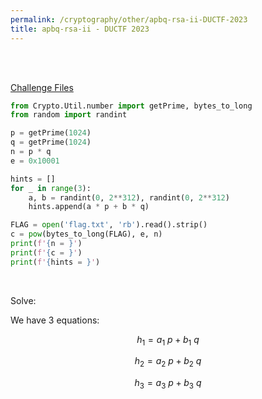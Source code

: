 ```yaml
---
permalink: /cryptography/other/apbq-rsa-ii-DUCTF-2023
title: apbq-rsa-ii - DUCTF 2023
---
```


<br>
<br>

[Challenge Files](https://github.com/DownUnderCTF/Challenges_2023_Public/tree/main/crypto/apbq-rsa-ii)

```python
from Crypto.Util.number import getPrime, bytes_to_long
from random import randint

p = getPrime(1024)
q = getPrime(1024)
n = p * q
e = 0x10001

hints = []
for _ in range(3):
    a, b = randint(0, 2**312), randint(0, 2**312)
    hints.append(a * p + b * q)

FLAG = open('flag.txt', 'rb').read().strip()
c = pow(bytes_to_long(FLAG), e, n)
print(f'{n = }')
print(f'{c = }')
print(f'{hints = }')
```

<br>

Solve:

We have 3 equations:

$$h_1 = a_1 \ p + b_1 \ q$$

$$h_2 = a_2 \ p + b_2 \ q$$

$$h_3 = a_3 \ p + b_3 \ q$$


